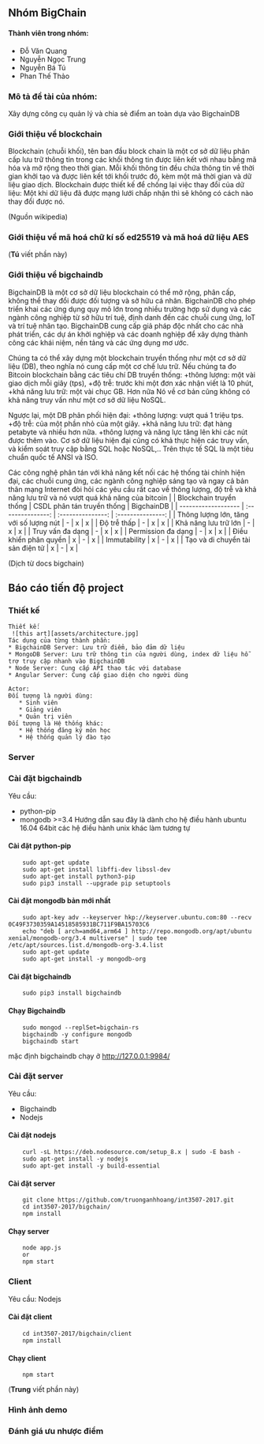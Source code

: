 
## Nhóm BigChain

#### Thành viên trong nhóm:
* Đỗ Văn Quang
* Nguyễn Ngọc Trung
* Nguyễn Bá Tú
* Phan Thế Thảo

### Mô tả đề tài của nhóm:
Xây dựng công cụ quản lý và chia sẻ điểm an toàn dựa vào BigchainDB

### Giới thiệu về blockchain
Blockchain (chuỗi khối), tên ban đầu block chain là một cơ sở dữ liệu phân cấp lưu trữ thông tin trong các khối thông tin được liên kết với nhau bằng mã hóa và mở rộng theo thời gian. Mỗi khối thông tin đều chứa thông tin về thời gian khởi tạo và được liên kết tới khối trước đó, kèm một mã thời gian và dữ liệu giao dịch. Blockchain được thiết kế để chống lại việc thay đổi của dữ liệu: Một khi dữ liệu đã được mạng lưới chấp nhận thì sẽ không có cách nào thay đổi được nó.

(Nguồn wikipedia)

### Giới thiệu về mã hoá chữ kí số ed25519 và mã hoá dữ liệu AES
 (**Tú** viết phần này)
### Giới thiệu về bigchaindb
  BigchainDB là một cơ sở dữ liệu blockchain có thể mở rộng, phân cấp, không thể thay đổi được đối tượng và sở hữu cá nhân. BigchainDB cho phép triển khai các ứng dụng quy mô lớn trong nhiều trường hợp sử dụng và các ngành công nghiệp từ sở hữu trí tuệ, định danh đến các chuỗi cung ứng, IoT và trí tuệ nhân tạo. BigchainDB cung cấp giả pháp độc nhất cho các nhà phát triển, các dự án khởi nghiệp và các doanh nghiệp để xây dựng thành công các khái niệm, nền tảng và các ứng dụng mơ ước.

  Chúng ta có thể xây dựng một blockchain truyền thống như một cơ sở dữ liệu (DB), theo nghĩa nó cung cấp một cơ chế lưu trữ.
  Nếu chúng ta đo Bitcoin blockchain bằng các tiêu chí DB truyền thống:
    +thông lượng:  một vài giao dịch mỗi giây (tps),
    +độ trễ: trước khi một đơn xác nhận viết là 10 phút,
    +khả năng lưu trữ:  một vài chục GB. Hơn nữa
  Nó về cơ bản cũng không có khả năng truy vấn như một cơ sở dữ liệu NoSQL.

  Ngược lại, một DB phân phối hiện đại:
    +thông lượng: vượt quá 1 triệu tps.
    +độ trễ: của một phần nhỏ của một giây.
    +khả năng lưu trữ: đạt hàng petabyte và nhiều hơn nữa.
    +thông lượng và năng lực tăng lên khi các nút được thêm vào.
  Cơ sở dữ liệu hiện đại cũng có khả thực hiện các truy vấn, và kiểm soát truy cập bằng SQL hoặc NoSQL,..
  Trên thực tế SQL là một tiêu chuẩn quốc tế ANSI và ISO.

  Các công nghệ phân tán với khả năng kết nối các hệ thống tài chính hiện đại, các chuỗi cung ứng, các ngành công nghiệp sáng tạo và ngay cả bản thân mạng Internet đòi hỏi các yêu cầu rất cao về thông lượng, độ trễ và khả năng lưu trữ và nó vượt quá khả năng của bitcoin
  |                   | Blockchain truyển thống | CSDL phân tán truyền thống | BigchainDB |
  | ------------------- | :---------------: | :---------------: | :---------------: |
  | Thông lượng lớn, tăng với số lượng nút | - | x | x |
  | Độ trễ thấp | - | x | x |
  | Khả năng lưu trữ lớn | - | x | x |
  | Truy vấn đa dạng | - | x | x |
  | Permission đa dạng | - | x | x |
  | Điều khiển phân quyền | x | - | x |
  | Immutability | x | - | x |
  | Tạo và di chuyển tài sản điện tử | x | - | x |

(Dịch từ docs bigchain)
## Báo cáo tiến độ project

### Thiết kế
    Thiết kế:
     ![this art][assets/architecture.jpg]
    Tác dụng của từng thành phần:
    * BigchainDB Server: Lưu trữ điểm, bảo đảm dữ liệu
    * MongoDB Server: Lưu trữ thông tin của người dùng, index dữ liệu hỗ trợ truy cập nhanh vào BigchainDB
    * Node Server: Cung cấp API thao tác với database
    * Angular Server: Cung cấp giao diện cho người dùng

    Actor:
    Đối tượng là người dùng:
       * Sinh viên
       * Giảng viên
       * Quản trị viên
    Đối tượng là Hệ thống khác:
       * Hệ thống đăng ký môn học
       * Hệ thống quản lý đào tạo

### Server
### Cài đặt bigchaindb
  Yêu cầu:
  * python-pip
  * mongodb >=3.4
  Hướng dẫn sau đây là dành cho hệ điều hành ubuntu 16.04 64bit các hệ điều hành unix khác làm tương tự

#### Cài đặt python-pip
```
    sudo apt-get update
    sudo apt-get install libffi-dev libssl-dev
    sudo apt-get install python3-pip
    sudo pip3 install --upgrade pip setuptools
```
#### Cài đặt mongodb bản mới nhất
```
    sudo apt-key adv --keyserver hkp://keyserver.ubuntu.com:80 --recv 0C49F3730359A14518585931BC711F9BA15703C6
    echo "deb [ arch=amd64,arm64 ] http://repo.mongodb.org/apt/ubuntu xenial/mongodb-org/3.4 multiverse" | sudo tee /etc/apt/sources.list.d/mongodb-org-3.4.list
    sudo apt-get update
    sudo apt-get install -y mongodb-org
```

#### Cài đặt bigchaindb
```
    sudo pip3 install bigchaindb
```

#### Chạy Bigchaindb
```
    sudo mongod --replSet=bigchain-rs
    bigchaindb -y configure mongodb
    bigchaindb start
```

mặc định bigchaindb chạy ở http://127.0.0.1:9984/

### Cài đặt server
 Yêu cầu:
 * Bigchaindb
 * Nodejs

#### Cài đặt nodejs
```
    curl -sL https://deb.nodesource.com/setup_8.x | sudo -E bash -
    sudo apt-get install -y nodejs
    sudo apt-get install -y build-essential
```

#### Cài đặt server
```
    git clone https://github.com/truonganhhoang/int3507-2017.git
    cd int3507-2017/bigchain/
    npm install
```

#### Chạy server
```
    node app.js
    or
    npm start
```

### Client
 Yêu cầu: Nodejs

#### Cài đặt client
```
    cd int3507-2017/bigchain/client
    npm install
```

#### Chạy client
```
    npm start
```
  (**Trung** viết phần này)
### Hình ảnh demo

### Đánh giá ưu nhược điểm
